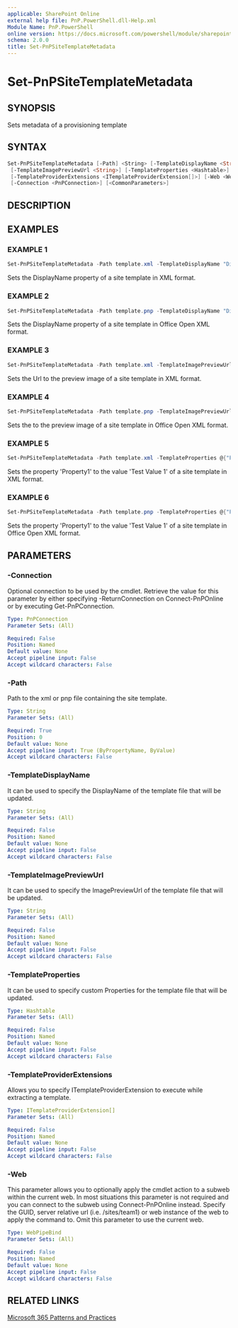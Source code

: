```yaml
---
applicable: SharePoint Online
external help file: PnP.PowerShell.dll-Help.xml
Module Name: PnP.PowerShell
online version: https://docs.microsoft.com/powershell/module/sharepoint-pnp/set-pnpSiteTemplatemetadata
schema: 2.0.0
title: Set-PnPSiteTemplateMetadata
---
```


# Set-PnPSiteTemplateMetadata

## SYNOPSIS
Sets metadata of a provisioning template

## SYNTAX

```powershell
Set-PnPSiteTemplateMetadata [-Path] <String> [-TemplateDisplayName <String>]
 [-TemplateImagePreviewUrl <String>] [-TemplateProperties <Hashtable>]
 [-TemplateProviderExtensions <ITemplateProviderExtension[]>] [-Web <WebPipeBind>]
 [-Connection <PnPConnection>] [<CommonParameters>]
```

## DESCRIPTION

## EXAMPLES

### EXAMPLE 1
```powershell
Set-PnPSiteTemplateMetadata -Path template.xml -TemplateDisplayName "DisplayNameValue"
```

Sets the DisplayName property of a site template in XML format.

### EXAMPLE 2
```powershell
Set-PnPSiteTemplateMetadata -Path template.pnp -TemplateDisplayName "DisplayNameValue"
```

Sets the DisplayName property of a site template in Office Open XML format.

### EXAMPLE 3
```powershell
Set-PnPSiteTemplateMetadata -Path template.xml -TemplateImagePreviewUrl "Full URL of the Image Preview"
```

Sets the Url to the preview image of a site template in XML format.

### EXAMPLE 4
```powershell
Set-PnPSiteTemplateMetadata -Path template.pnp -TemplateImagePreviewUrl "Full URL of the Image Preview"
```

Sets the to the preview image of a site template in Office Open XML format.

### EXAMPLE 5
```powershell
Set-PnPSiteTemplateMetadata -Path template.xml -TemplateProperties @{"Property1" = "Test Value 1"; "Property2"="Test Value 2"}
```

Sets the property 'Property1' to the value 'Test Value 1' of a site template in XML format.

### EXAMPLE 6
```powershell
Set-PnPSiteTemplateMetadata -Path template.pnp -TemplateProperties @{"Property1" = "Test Value 1"; "Property2"="Test Value 2"}
```

Sets the property 'Property1' to the value 'Test Value 1' of a site template in Office Open XML format.

## PARAMETERS

### -Connection
Optional connection to be used by the cmdlet. Retrieve the value for this parameter by either specifying -ReturnConnection on Connect-PnPOnline or by executing Get-PnPConnection.

```yaml
Type: PnPConnection
Parameter Sets: (All)

Required: False
Position: Named
Default value: None
Accept pipeline input: False
Accept wildcard characters: False
```

### -Path
Path to the xml or pnp file containing the site template.

```yaml
Type: String
Parameter Sets: (All)

Required: True
Position: 0
Default value: None
Accept pipeline input: True (ByPropertyName, ByValue)
Accept wildcard characters: False
```

### -TemplateDisplayName
It can be used to specify the DisplayName of the template file that will be updated.

```yaml
Type: String
Parameter Sets: (All)

Required: False
Position: Named
Default value: None
Accept pipeline input: False
Accept wildcard characters: False
```

### -TemplateImagePreviewUrl
It can be used to specify the ImagePreviewUrl of the template file that will be updated.

```yaml
Type: String
Parameter Sets: (All)

Required: False
Position: Named
Default value: None
Accept pipeline input: False
Accept wildcard characters: False
```

### -TemplateProperties
It can be used to specify custom Properties for the template file that will be updated.

```yaml
Type: Hashtable
Parameter Sets: (All)

Required: False
Position: Named
Default value: None
Accept pipeline input: False
Accept wildcard characters: False
```

### -TemplateProviderExtensions
Allows you to specify ITemplateProviderExtension to execute while extracting a template.

```yaml
Type: ITemplateProviderExtension[]
Parameter Sets: (All)

Required: False
Position: Named
Default value: None
Accept pipeline input: False
Accept wildcard characters: False
```

### -Web
This parameter allows you to optionally apply the cmdlet action to a subweb within the current web. In most situations this parameter is not required and you can connect to the subweb using Connect-PnPOnline instead. Specify the GUID, server relative url (i.e. /sites/team1) or web instance of the web to apply the command to. Omit this parameter to use the current web.

```yaml
Type: WebPipeBind
Parameter Sets: (All)

Required: False
Position: Named
Default value: None
Accept pipeline input: False
Accept wildcard characters: False
```

## RELATED LINKS

[Microsoft 365 Patterns and Practices](https://aka.ms/m365pnp)